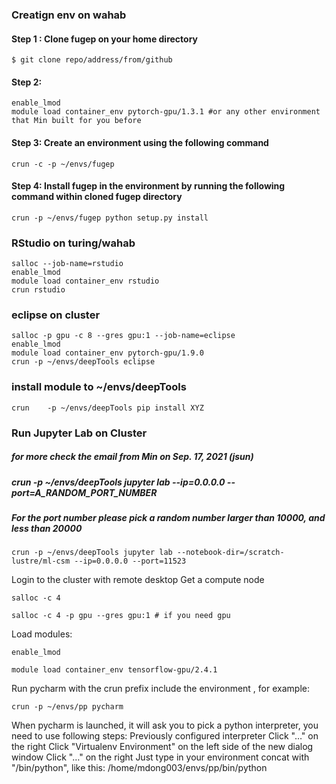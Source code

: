 ### Creatign env on wahab
#### Step 1 : Clone fugep on your home directory
```
$ git clone repo/address/from/github
```
#### Step 2: 
```
enable_lmod
module load container_env pytorch-gpu/1.3.1 #or any other environment that Min built for you before
```
#### Step 3: Create an environment using the following command
```
crun -c -p ~/envs/fugep
```

#### Step 4: Install fugep in the environment by running the following command within cloned fugep directory
```
crun -p ~/envs/fugep python setup.py install
```


### RStudio on turing/wahab
```
salloc --job-name=rstudio
enable_lmod
module load container_env rstudio
crun rstudio
```

### eclipse on cluster
```
salloc -p gpu -c 8 --gres gpu:1 --job-name=eclipse
enable_lmod
module load container_env pytorch-gpu/1.9.0
crun -p ~/envs/deepTools eclipse
```

### install module to ~/envs/deepTools
```
crun    -p ~/envs/deepTools pip install XYZ
```

### Run Jupyter Lab on Cluster
##### for more check the email from Min on Sep. 17, 2021 (jsun)
##### crun -p ~/envs/deepTools jupyter lab --ip=0.0.0.0 --port=A_RANDOM_PORT_NUMBER
##### For the port number please pick a random number larger than 10000, and less than 20000
```
crun -p ~/envs/deepTools jupyter lab --notebook-dir=/scratch-lustre/ml-csm --ip=0.0.0.0 --port=11523

```



Login to the cluster with remote desktop
Get a compute node
 
```
salloc -c 4

salloc -c 4 -p gpu --gres gpu:1 # if you need gpu
```
 

Load modules:
 
```
enable_lmod

module load container_env tensorflow-gpu/2.4.1
```
 

Run pycharm with the crun prefix include the environment , for example:
 
```
crun -p ~/envs/pp pycharm
```
 

When pycharm is launched, it will ask you to pick a python interpreter, you need to use following steps:
Previously configured interpreter
Click "…" on the right
Click "Virtualenv Environment" on the left side of the new dialog window
Click "…" on the right
Just type in your environment concat with "/bin/python", like this:
/home/mdong003/envs/pp/bin/python

 
